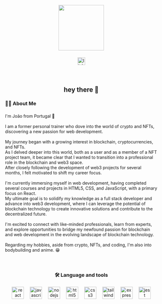 <div align="center">
  <img height="150" src="https://camo.githubusercontent.com/62da68eb62b1e5f175f7d1f0191dd89a653d7908feb22d37d4a0ab07365d6791/68747470733a2f2f6d656469612e67697068792e636f6d2f6d656469612f4d3967624264396e6244724f5475314d71782f67697068792e676966"  />
</div>

###

<div align="center">
  <a href='https://www.linkedin.com/in/jo%C3%A3o-sousa-9175a6298/'>
    <img src="https://img.shields.io/static/v1?message=LinkedIn&logo=linkedin&label=&color=0077B5&logoColor=white&labelColor=&style=for-the-badge" height="25" alt="linkedin logo"  />
  </a>
</div>

###
<br>
<h2 align="center">hey there 👋</h2>

###

<h3 align="left">👩‍💻  About Me</h3>

###

<p align="left">I'm João from Portugal 👋<br><br>I am a former personal trainer who dove into the world of crypto and NFTs, discovering a new passion for web development.<br><br>My journey began with a growing interest in blockchain, cryptocurrencies, and NFTs. <br>As I delved deeper into this world, both as a user and as a member of a NFT project team, it became clear that I wanted to transition into a professional role in the blockchain and web3 space.<br>After closely following the development of web3 projects for several months, I felt motivated to shift my career focus.<br><br>I'm currently immersing myself in web development, having completed several courses and projects in HTML5, CSS, and JavaScript, with a primary focus on React.<br>My ultimate goal is to solidify my knowledge as a full stack developer and advance into web3 development, where I can leverage the potential of blockchain technology to create innovative solutions and contribute to the decentralized future.<br><br>I'm excited to connect with like-minded professionals, learn from experts, and explore opportunities to bridge my newfound passion for blockchain and web development in the evolving landscape of blockchain technology.<br><br>Regarding my hobbies, aside from crypto, NFTs, and coding, I'm also into bodybuilding and anime. 😁</p>

###
<br>
<h3 align="center">🛠 Language and tools</h3>

###

<div align="center">
  <img src="https://cdn.jsdelivr.net/gh/devicons/devicon/icons/react/react-original.svg" height="40" alt="react logo"  />
  <img width="12" />
  <img src="https://cdn.jsdelivr.net/gh/devicons/devicon/icons/javascript/javascript-original.svg" height="40" alt="javascript logo"  />
  <img width="12" />
  <img src="https://cdn.jsdelivr.net/gh/devicons/devicon/icons/nodejs/nodejs-original.svg" height="40" alt="nodejs logo"  />
  <img width="12" />
  <img src="https://cdn.jsdelivr.net/gh/devicons/devicon/icons/html5/html5-original.svg" height="40" alt="html5 logo"  />
  <img width="12" />
  <img src="https://cdn.jsdelivr.net/gh/devicons/devicon/icons/css3/css3-original.svg" height="40" alt="css3 logo"  />
  <img width="12" />
  <img src="https://cdn.jsdelivr.net/gh/devicons/devicon/icons/tailwindcss/tailwindcss-original-wordmark.svg" height="40" alt="tailwindcss logo"  />
  <img width="12" />
  <img src="https://cdn.jsdelivr.net/gh/devicons/devicon/icons/express/express-original.svg" height="40" alt="express logo"  />
  <img width="12" />
  <img src="https://cdn.jsdelivr.net/gh/devicons/devicon/icons/jest/jest-plain.svg" height="40" alt="jest logo"  />
</div>

###
